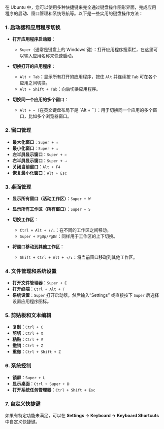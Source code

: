 在 Ubuntu 中，您可以使用多种快捷键来完全通过键盘操作图形界面，完成应用程序的启动、窗口管理和系统导航等。以下是一些实用的键盘操作方法：

### 1. 启动器和应用程序切换

- **打开应用程序启动器**：
  - `Super`（通常是键盘上的 Windows 键）：打开应用程序搜索栏，在这里可以输入应用名称来快速启动。
  
- **切换打开的应用程序**：
  - `Alt + Tab`：显示所有打开的应用程序，按住 `Alt` 并连续按 `Tab` 可在各个应用之间切换。
  - `Alt + Shift + Tab`：向后切换应用程序。
  
- **切换同一个应用的多个窗口**：
  - `Alt + ~`（在英文键盘布局下是 `Alt + \``）：用于切换同一个应用的多个窗口，比如多个浏览器窗口。

### 2. 窗口管理

- **最大化窗口**：`Super + ↑`
- **最小化窗口**：`Super + ↓`
- **左半屏显示窗口**：`Super + ←`
- **右半屏显示窗口**：`Super + →`
- **关闭当前窗口**：`Alt + F4`
- **恢复最小化窗口**：`Alt + Esc`
  
### 3. 桌面管理

- **显示所有窗口（活动工作区）**：`Super + W`
- **显示所有工作区（所有窗口）**：`Super + S`
- **切换工作区**：
  - `Ctrl + Alt + ↑/↓`：在不同的工作区之间移动。
  - `Super + PgUp/PgDn`：同样用于工作区的上下切换。

- **将窗口移动到其他工作区**：
  - `Shift + Ctrl + Alt + ↑/↓`：将当前窗口移动到其他工作区。

### 4. 文件管理和系统设置

- **打开文件管理器**：`Super + E`
- **打开终端**：`Ctrl + Alt + T`
- **系统设置**：`Super` 打开启动器，然后输入“Settings” 或直接按下 `Super` 后选择设置应用程序图标。

### 5. 剪贴板和文本编辑

- **复制**：`Ctrl + C`
- **剪切**：`Ctrl + X`
- **粘贴**：`Ctrl + V`
- **撤销**：`Ctrl + Z`
- **重做**：`Ctrl + Shift + Z`

### 6. 系统控制

- **锁屏**：`Super + L`
- **显示桌面**：`Ctrl + Super + D`
- **打开系统任务管理器**：`Ctrl + Shift + Esc`
  
### 7. 自定义快捷键

如果有特定功能未满足，可以在 **Settings -> Keyboard -> Keyboard Shortcuts** 中自定义快捷键。
